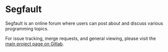 # Segfault

Segfault is an online forum where users can post about and discuss various programming topics.

For issue tracking, merge requests, and general viewing, please visit the [main project page on Gitlab](https://git.julianneadams.info/segfault/segfault-backend).

